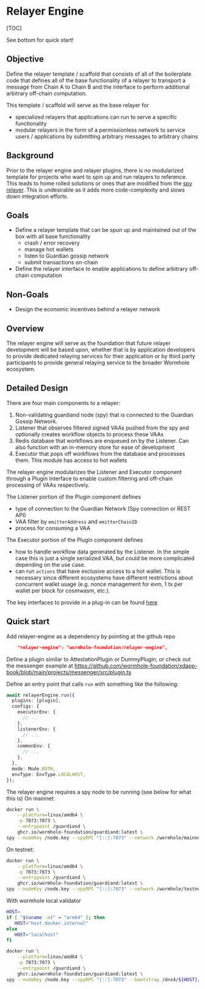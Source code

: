 # Relayer Engine

[TOC]

See bottom for quick start!

## Objective

Define the relayer template / scaffold that consists of all of the boilerplate code that defines all of the base functionality of a relayer to transport a message from Chain A to Chain B and the interface to perform additional arbitrary off-chain computation.

This template / scaffold will serve as the base relayer for

- specialized relayers that applications can run to serve a specific functionality
- modular relayers in the form of a permissionless network to service users / applications by submitting arbitrary messages to arbitrary chains

## Background

Prior to the relayer engine and relayer plugins, there is no modularized template for projects who want to spin up and run relayers to reference. This leads to home rolled solutions or ones that are modified from the [spy relayer](https://github.com/wormhole-foundation/wormhole/tree/dev.v2/relayer/spy_relayer). This is undesirable as it adds more code-complexity and slows down integration efforts.

## Goals

- Define a relayer template that can be spun up and maintained out of the box with all base functionality
  - crash / error recovery
  - manage hot wallets
  - listen to Guardian gossip network
  - submit transactions on-chain
- Define the relayer interface to enable applications to define arbitrary off-chain computation

## Non-Goals

- Design the economic incentives behind a relayer network

## Overview

The relayer engine will serve as the foundation that future relayer development will be based upon, whether that is by application developers to provide dedicated relaying services for their application or by third party participants to provide general relaying service to the broader Wormhole ecosystem.

## Detailed Design

There are four main components to a relayer:

1. Non-validating guardiand node (spy) that is connected to the Guardian Gossip Network.
2. Listener that observes filtered signed VAAs pushed from the spy and optionally creates workflow objects to process these VAAs
3. Redis database that workflows are enqueued on by the Listener. Can also function with an in-memory store for ease of development
4. Executor that pops off workflows from the database and processes them. This module has access to hot wallets

The relayer engine modularizes the Listener and Executor component through a Plugin Interface to enable custom filtering and off-chain processing of VAAs respectively.

The Listener portion of the Plugin component defines

- type of connection to the Guardian Network (Spy connection or REST API)
- VAA filter by `emitterAddress` and `emitterChainID`
- process for consuming a VAA

The Executor portion of the Plugin component defines

- how to handle workflow data generated by the Listener. In the simple case this is just a single serialized VAA, but could be more complicated depending on the use case.
- can run `actions` that have exclusive access to a hot wallet. This is necessary since different ecosystems have different restrictions about concurrent wallet usage (e.g. nonce management for evm, 1 tx per wallet per block for cosmwasm, etc.).

The key interfaces to provide in a plug-in can be found [here](./relayer-plugin-interface/src/index.ts)

## Quick start

Add relayer-engine as a dependency by pointing at the github repo

```json
    "relayer-engine": "wormhole-foundation/relayer-engine",
```

Define a plugin similar to AttestationPlugin or DummyPlugin, or check out the messenger example at https://github.com/wormhole-foundation/xdapp-book/blob/main/projects/messenger/src/plugin.ts

Define an entry point that calls `run` with something like the following:

```typescript
await relayerEngine.run({
  plugins: [plugin],
  configs: {
    executorEnv: {
      // ...
    },
    listenerEnv: {
      // ...
    },
    commonEnv: {
      // ...
    },
  },
  mode: Mode.BOTH,
  envType: EnvType.LOCALHOST,
});
```

The relayer engine requires a spy node to be running (see below for what this is)
On mainnet:

```bash
docker run \
    --platform=linux/amd64 \
    -p 7073:7073 \
    --entrypoint /guardiand \
    ghcr.io/wormhole-foundation/guardiand:latest \
spy --nodeKey /node.key --spyRPC "[::]:7073" --network /wormhole/mainnet/2 --bootstrap /dns4/wormhole-mainnet-v2-bootstrap.certus.one/udp/8999/quic/p2p/12D3KooWQp644DK27fd3d4Km3jr7gHiuJJ5ZGmy8hH4py7fP4FP7
```

On testnet:

```bash
docker run \
    --platform=linux/amd64 \
    -p 7073:7073 \
    --entrypoint /guardiand \
    ghcr.io/wormhole-foundation/guardiand:latest \
spy --nodeKey /node.key --spyRPC "[::]:7073" --network /wormhole/testnet/2/1 --bootstrap /dns4/wormhole-testnet-v2-bootstrap.certus.one/udp/8999/quic/p2p/12D3KooWBY9ty9CXLBXGQzMuqkziLntsVcyz4pk1zWaJRvJn6Mmt
```

With wormhole local validator

```bash
HOST=
if [ "$(uname -m)" = "arm64" ]; then
   HOST="host.docker.internal"
else
   HOST="localhost"
fi

docker run \
    --platform=linux/amd64 \
    -p 7073:7073 \
    --entrypoint /guardiand \
    ghcr.io/wormhole-foundation/guardiand:latest \
spy --nodeKey /node.key --spyRPC "[::]:7073" --bootstrap /dns4/${HOST}/udp/8999/quic/p2p/12D3KooWL3XJ9EMCyZvmmGXL2LMiVBtrVa2BuESsJiXkSj7333Jw
```
